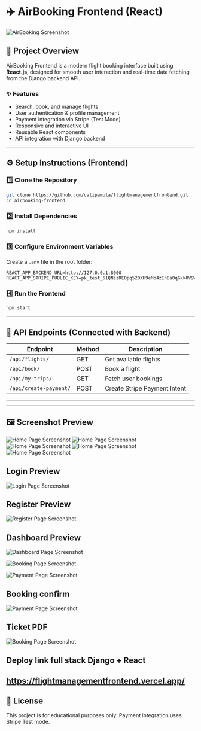 
# ✈️ AirBooking Frontend (React)

![AirBooking Screenshot](./public/screenshot.png)

## 🧭 Project Overview

AirBooking Frontend is a modern flight booking interface built using **React.js**, designed for smooth user interaction and real-time data fetching from the Django backend API.

### ✨ Features
- Search, book, and manage flights
- User authentication & profile management
- Payment integration via Stripe (Test Mode)
- Responsive and interactive UI
- Reusable React components
- API integration with Django backend

---

## ⚙️ Setup Instructions (Frontend)

### 1️⃣ Clone the Repository
```bash
git clone https://github.com/catipamula/flightmanagementfrontend.git
cd airbooking-frontend
```

### 2️⃣ Install Dependencies
```bash
npm install
```

### 3️⃣ Configure Environment Variables
Create a `.env` file in the root folder:
```
REACT_APP_BACKEND_URL=http://127.0.0.1:8000
REACT_APP_STRIPE_PUBLIC_KEY=pk_test_51QNszREOpq520XH9eMo4zIn8a0qGkk8V9WceLvS5UDIyXNnei6V57ixBDh2xW59NpElQVVQSLmNsrP08FDtEhQz1002qjylZfb
```

### 4️⃣ Run the Frontend
```bash
npm start
```

---

## 🧩 API Endpoints (Connected with Backend)

| Endpoint | Method | Description |
|-----------|---------|-------------|
| `/api/flights/` | GET | Get available flights |
| `/api/book/` | POST | Book a flight |
| `/api/my-trips/` | GET | Fetch user bookings |
| `/api/create-payment/` | POST | Create Stripe Payment Intent |

---


---

## 🖼️ Screenshot Preview

![Home Page Screenshot](screenshot/Home.png)
![Home Page Screenshot](screenshot/Home2.png)
![Home Page Screenshot](screenshot/Home3.png)
![Home Page Screenshot](screenshot/Home4.png)
![Home Page Screenshot](screenshot/Home5.png)

## Login Preview
![Login Page Screenshot](screenshot/login.png)
## Register Preview
![Register Page Screenshot](screenshot/register.png)

## Dashboard Preview
![Dashboard Page Screenshot](screenshot/dash.png)

![Booking Page Screenshot](screenshot/booking.png)

![Payment Page Screenshot](screenshot/payment.png)
## Booking confirm
![Payment Page Screenshot](screenshot/Bookingconfirm.png)


## Ticket PDF


![Booking Page Screenshot](screenshot/Ticket.png)
## Deploy link full stack Django + React 

https://flightmanagementfrontend.vercel.app/
---



## 📜 License
This project is for educational purposes only. Payment integration uses Stripe Test mode.
